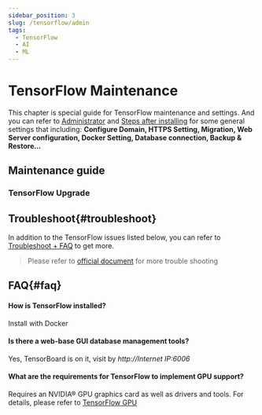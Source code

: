 ```yaml
---
sidebar_position: 3
slug: /tensorflow/admin
tags:
  - TensorFlow
  - AI
  - ML
---
```


# TensorFlow Maintenance

This chapter is special guide for TensorFlow maintenance and settings. And you can refer to [Administrator](../administrator) and [Steps after installing](../install/setup) for some general settings that including: **Configure Domain, HTTPS Setting, Migration, Web Server configuration, Docker Setting, Database connection, Backup & Restore...**  

## Maintenance guide


### TensorFlow Upgrade


## Troubleshoot{#troubleshoot}

In addition to the TensorFlow issues listed below, you can refer to [Troubleshoot + FAQ](../troubleshoot) to get more.  


> Please refer to [official document](https://www.tensorflow.org/install/errors) for more trouble shooting

## FAQ{#faq}

#### How is TensorFlow installed?

Install with Docker

#### Is there a web-base GUI database management tools?

Yes, TensorBoard is on it, visit by *http://Internet IP:6006*

#### What are the requirements for TensorFlow to implement GPU support?  

Requires an NVIDIA® GPU graphics card as well as drivers and tools. For details, please refer to [TensorFlow GPU](https://www.tensorflow.org/install/gpu)
